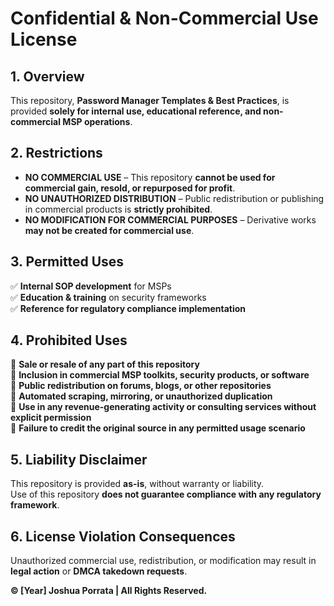 # Confidential & Non-Commercial Use License

## **1. Overview**

This repository, **Password Manager Templates & Best Practices**, is provided **solely for internal use, educational reference, and non-commercial MSP operations**.

## **2. Restrictions**

- **NO COMMERCIAL USE** – This repository **cannot be used for commercial gain, resold, or repurposed for profit**.  
- **NO UNAUTHORIZED DISTRIBUTION** – Public redistribution or publishing in commercial products is **strictly prohibited**.  
- **NO MODIFICATION FOR COMMERCIAL PURPOSES** – Derivative works **may not be created for commercial use**.  

## **3. Permitted Uses**

✅ **Internal SOP development** for MSPs  
✅ **Education & training** on security frameworks  
✅ **Reference for regulatory compliance implementation**  

## **4. Prohibited Uses**

🚫 **Sale or resale of any part of this repository**  
🚫 **Inclusion in commercial MSP toolkits, security products, or software**  
🚫 **Public redistribution on forums, blogs, or other repositories**  
🚫 **Automated scraping, mirroring, or unauthorized duplication**  
🚫 **Use in any revenue-generating activity or consulting services without explicit permission**  
🚫 **Failure to credit the original source in any permitted usage scenario**  

## **5. Liability Disclaimer**

This repository is provided **as-is**, without warranty or liability.  
Use of this repository **does not guarantee compliance with any regulatory framework**.  

## **6. License Violation Consequences**

Unauthorized commercial use, redistribution, or modification may result in **legal action** or **DMCA takedown requests**.

**© [Year] Joshua Porrata | All Rights Reserved.**
